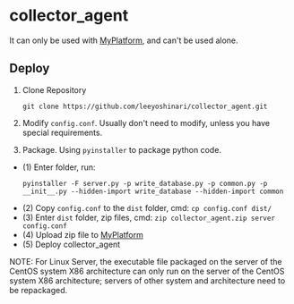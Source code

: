 # collector_agent
It can only be used with [MyPlatform](https://github.com/leeyoshinari/MyPlatform.git), and can't be used alone.

## Deploy

1. Clone Repository
    ```shell script
    git clone https://github.com/leeyoshinari/collector_agent.git
    ```

2. Modify `config.conf`. Usually don't need to modify, unless you have special requirements.

3. Package. Using `pyinstaller` to package python code. 
- (1) Enter folder, run:<br>
    ```shell script
    pyinstaller -F server.py -p write_database.py -p common.py -p __init__.py --hidden-import write_database --hidden-import common
    ```
- (2) Copy `config.conf` to the `dist` folder, cmd: `cp config.conf dist/`
- (3) Enter `dist` folder, zip files, cmd: `zip collector_agent.zip server config.conf`
- (4) Upload zip file to [MyPlatform](https://github.com/leeyoshinari/MyPlatform.git)
- (5) Deploy collector_agent
   
NOTE: For Linux Server, the executable file packaged on the server of the CentOS system X86 architecture can only run on the server of the CentOS system X86 architecture; servers of other system and architecture need to be repackaged. <br>

